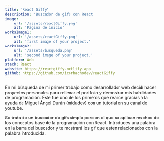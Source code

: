 ```yaml
---
title: 'React Giffy'
description: 'Buscador de gifs con React'
image:
    url: '/assets/reactGiffy.png'
    alt: 'Página de inicio'
worksImage1:
    url: '/assets/reactGiffy.png'
    alt: 'first image of your project.'
worksImage2:
    url: '/assets/busqueda.png'
    alt: 'second image of your project.'
platform: Web
stack: React
website: https://reactgiffy.netlify.app
github: https://github.com/icorbachodev/reactGiffy
---
```


En mi búsqueda de mi primer trabajo como desarrollador web decidí hacer proyectos personales para rellenar el portfolio y demostrar mis habilidades de programación. Este fue uno de los primeros que realice gracias a la ayuda de Miguel Ángel Durán (midudev) con un tutorial en su canal de youtube.

Se trata de un buscador de gifs simple pero en el que se aplican muchos de los conceptos base de la programación con React. Introduces una palabra en la barra del buscador y te mostrará los gif que esten relacionados con la palabra introducida.
